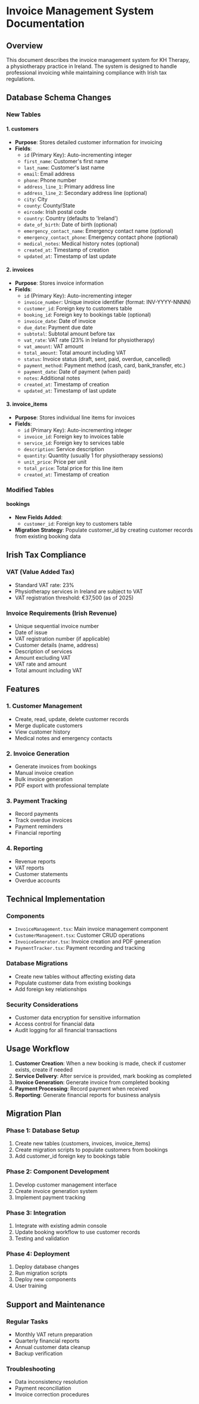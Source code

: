 # Invoice Management System Documentation

## Overview
This document describes the invoice management system for KH Therapy, a physiotherapy practice in Ireland. The system is designed to handle professional invoicing while maintaining compliance with Irish tax regulations.

## Database Schema Changes

### New Tables

#### 1. customers
- **Purpose**: Stores detailed customer information for invoicing
- **Fields**:
  - `id` (Primary Key): Auto-incrementing integer
  - `first_name`: Customer's first name
  - `last_name`: Customer's last name
  - `email`: Email address
  - `phone`: Phone number
  - `address_line_1`: Primary address line
  - `address_line_2`: Secondary address line (optional)
  - `city`: City
  - `county`: County/State
  - `eircode`: Irish postal code
  - `country`: Country (defaults to 'Ireland')
  - `date_of_birth`: Date of birth (optional)
  - `emergency_contact_name`: Emergency contact name (optional)
  - `emergency_contact_phone`: Emergency contact phone (optional)
  - `medical_notes`: Medical history notes (optional)
  - `created_at`: Timestamp of creation
  - `updated_at`: Timestamp of last update

#### 2. invoices
- **Purpose**: Stores invoice information
- **Fields**:
  - `id` (Primary Key): Auto-incrementing integer
  - `invoice_number`: Unique invoice identifier (format: INV-YYYY-NNNN)
  - `customer_id`: Foreign key to customers table
  - `booking_id`: Foreign key to bookings table (optional)
  - `invoice_date`: Date of invoice
  - `due_date`: Payment due date
  - `subtotal`: Subtotal amount before tax
  - `vat_rate`: VAT rate (23% in Ireland for physiotherapy)
  - `vat_amount`: VAT amount
  - `total_amount`: Total amount including VAT
  - `status`: Invoice status (draft, sent, paid, overdue, cancelled)
  - `payment_method`: Payment method (cash, card, bank_transfer, etc.)
  - `payment_date`: Date of payment (when paid)
  - `notes`: Additional notes
  - `created_at`: Timestamp of creation
  - `updated_at`: Timestamp of last update

#### 3. invoice_items
- **Purpose**: Stores individual line items for invoices
- **Fields**:
  - `id` (Primary Key): Auto-incrementing integer
  - `invoice_id`: Foreign key to invoices table
  - `service_id`: Foreign key to services table
  - `description`: Service description
  - `quantity`: Quantity (usually 1 for physiotherapy sessions)
  - `unit_price`: Price per unit
  - `total_price`: Total price for this line item
  - `created_at`: Timestamp of creation

### Modified Tables

#### bookings
- **New Fields Added**:
  - `customer_id`: Foreign key to customers table
- **Migration Strategy**: Populate customer_id by creating customer records from existing booking data

## Irish Tax Compliance

### VAT (Value Added Tax)
- Standard VAT rate: 23%
- Physiotherapy services in Ireland are subject to VAT
- VAT registration threshold: €37,500 (as of 2025)

### Invoice Requirements (Irish Revenue)
- Unique sequential invoice number
- Date of issue
- VAT registration number (if applicable)
- Customer details (name, address)
- Description of services
- Amount excluding VAT
- VAT rate and amount
- Total amount including VAT

## Features

### 1. Customer Management
- Create, read, update, delete customer records
- Merge duplicate customers
- View customer history
- Medical notes and emergency contacts

### 2. Invoice Generation
- Generate invoices from bookings
- Manual invoice creation
- Bulk invoice generation
- PDF export with professional template

### 3. Payment Tracking
- Record payments
- Track overdue invoices
- Payment reminders
- Financial reporting

### 4. Reporting
- Revenue reports
- VAT reports
- Customer statements
- Overdue accounts

## Technical Implementation

### Components
- `InvoiceManagement.tsx`: Main invoice management component
- `CustomerManagement.tsx`: Customer CRUD operations
- `InvoiceGenerator.tsx`: Invoice creation and PDF generation
- `PaymentTracker.tsx`: Payment recording and tracking

### Database Migrations
- Create new tables without affecting existing data
- Populate customer data from existing bookings
- Add foreign key relationships

### Security Considerations
- Customer data encryption for sensitive information
- Access control for financial data
- Audit logging for all financial transactions

## Usage Workflow

1. **Customer Creation**: When a new booking is made, check if customer exists, create if needed
2. **Service Delivery**: After service is provided, mark booking as completed
3. **Invoice Generation**: Generate invoice from completed booking
4. **Payment Processing**: Record payment when received
5. **Reporting**: Generate financial reports for business analysis

## Migration Plan

### Phase 1: Database Setup
1. Create new tables (customers, invoices, invoice_items)
2. Create migration scripts to populate customers from bookings
3. Add customer_id foreign key to bookings table

### Phase 2: Component Development
1. Develop customer management interface
2. Create invoice generation system
3. Implement payment tracking

### Phase 3: Integration
1. Integrate with existing admin console
2. Update booking workflow to use customer records
3. Testing and validation

### Phase 4: Deployment
1. Deploy database changes
2. Run migration scripts
3. Deploy new components
4. User training

## Support and Maintenance

### Regular Tasks
- Monthly VAT return preparation
- Quarterly financial reports
- Annual customer data cleanup
- Backup verification

### Troubleshooting
- Data inconsistency resolution
- Payment reconciliation
- Invoice correction procedures
